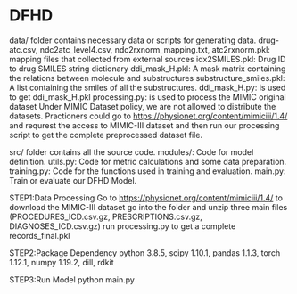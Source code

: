 # DFHD
data/ folder contains necessary data or scripts for generating data.
  drug-atc.csv, ndc2atc_level4.csv, ndc2rxnorm_mapping.txt, atc2rxnorm.pkl: mapping files that collected from external sources
  idx2SMILES.pkl: Drug ID to drug SMILES string dictionary
  ddi_mask_H.pkl: A mask matrix containing the relations between molecule and substructures
  substructure_smiles.pkl: A list containing the smiles of all the substructures.
  ddi_mask_H.py: is used to get ddi_mask_H.pkl
  processing.py: is used to process the MIMIC original dataset
Under MIMIC Dataset policy, we are not allowed to distribute the datasets. Practioners could go to https://physionet.org/content/mimiciii/1.4/ and requrest the access to MIMIC-III dataset and then run our processing script to get the complete preprocessed dataset file.

src/ folder contains all the source code.
  modules/: Code for model definition.
  utils.py: Code for metric calculations and some data preparation.
  training.py: Code for the functions used in training and evaluation.
  main.py: Train or evaluate our DFHD Model.

STEP1:Data Processing
  Go to https://physionet.org/content/mimiciii/1.4/ to download the MIMIC-III dataset
  go into the folder and unzip three main files (PROCEDURES_ICD.csv.gz, PRESCRIPTIONS.csv.gz, DIAGNOSES_ICD.csv.gz)
  run processing.py to get a complete records_final.pkl

STEP2:Package Dependency
  python 3.8.5, scipy 1.10.1, pandas 1.1.3, torch 1.12.1, numpy 1.19.2, dill, rdkit 

STEP3:Run Model
  python main.py
